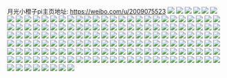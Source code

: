 月光小橙子pi主页地址: https://weibo.com/u/2009075523 
![](https://wx4.sinaimg.cn/mw2000/77c00f43ly1h95t2ygr3pj20nr0voq6w.jpg) 
![](https://wx4.sinaimg.cn/mw2000/77c00f43ly1h95t30dpacj20u013qq8a.jpg) 
![](https://wx4.sinaimg.cn/mw2000/77c00f43ly1h95t2zbmx8j20nm0vigp2.jpg) 
![](https://wx4.sinaimg.cn/mw2000/77c00f43ly1h95wu6fpzrj20u0140493.jpg) 
![](https://wx4.sinaimg.cn/mw2000/77c00f43ly1h95t31qkohj20ob0wf42r.jpg) 
![](https://wx4.sinaimg.cn/mw2000/77c00f43ly1h95t32dyqwj20oj0wqjwi.jpg) 
![](https://wx4.sinaimg.cn/mw2000/77c00f43ly1h95wu1qxwzj20u0140wmb.jpg) 
![](https://wx4.sinaimg.cn/mw2000/77c00f43ly1h8o3ftexkbj20u01hck3f.jpg) 
![](https://wx4.sinaimg.cn/mw2000/77c00f43ly1h8meb4vhcoj21400u0mym.jpg) 
![](https://wx4.sinaimg.cn/mw2000/77c00f43ly1h8bcpu04b5j20r1191n6o.jpg) 
![](https://wx4.sinaimg.cn/mw2000/77c00f43ly1h8aprin3n6j21j02jo1ky.jpg) 
![](https://wx4.sinaimg.cn/mw2000/77c00f43ly1h8aprbi8g9j20zh1n5axt.jpg) 
![](https://wx4.sinaimg.cn/mw2000/77c00f43ly1h8apscrt66j23402c07wi.jpg) 
![](https://wx4.sinaimg.cn/mw2000/77c00f43ly1h8aprobyndj22ts1laqv5.jpg) 
![](https://wx4.sinaimg.cn/mw2000/77c00f43ly1h8aprzqlc5j22ps1j0qv5.jpg) 
![](https://wx4.sinaimg.cn/mw2000/77c00f43ly1h8apsaqs7kj22ps1j07t4.jpg) 
![](https://wx4.sinaimg.cn/mw2000/77c00f43ly1h6wwz48bqlj20u0140n2p.jpg) 
![](https://wx4.sinaimg.cn/mw2000/77c00f43ly1h6wwz3ree6j20u01400us.jpg) 
![](https://wx4.sinaimg.cn/mw2000/77c00f43ly1h6wwz5imjhj20u014076g.jpg) 
![](https://wx4.sinaimg.cn/mw2000/77c00f43ly1h6wwz5yapgj20u0140agp.jpg) 
![](https://wx4.sinaimg.cn/mw2000/77c00f43ly1h6wx0enqqoj20u0140q9t.jpg) 
![](https://wx4.sinaimg.cn/mw2000/77c00f43ly1h6wwz4rifkj20u0140ta2.jpg) 
![](https://wx4.sinaimg.cn/mw2000/77c00f43ly1h6wwz52s13j20v90hdjs2.jpg) 
![](https://wx4.sinaimg.cn/mw2000/77c00f43ly1h6skxruolfj21r02c0e82.jpg) 
![](https://wx4.sinaimg.cn/mw2000/77c00f43ly1h6sl15gciej20jb0fp75a.jpg) 
![](https://wx4.sinaimg.cn/mw2000/77c00f43ly1h6sl27r15yj20sg0n4wom.jpg) 
![](https://wx4.sinaimg.cn/mw2000/77c00f43ly1h6sl2e9i0yj22c0340azh.jpg) 
![](https://wx4.sinaimg.cn/mw2000/77c00f43ly1h6sl6tbsdyj22c03401l0.jpg) 
![](https://wx4.sinaimg.cn/mw2000/77c00f43gy1h4p6xeyfbpj21jt2bqb29.jpg) 
![](https://wx4.sinaimg.cn/mw2000/77c00f43ly1h45320xmrkj22c0340b2b.jpg) 
![](https://wx4.sinaimg.cn/mw2000/77c00f43ly1h45335rmrfj22c0340npd.jpg) 
![](https://wx4.sinaimg.cn/mw2000/77c00f43ly1h3uyhl8dljj21r01b9hdf.jpg) 
![](https://wx4.sinaimg.cn/mw2000/77c00f43ly1h3uyia73o2j22c0340npe.jpg) 
![](https://wx4.sinaimg.cn/mw2000/77c00f43ly1h3uyid21gwj22c0340b2a.jpg) 
![](https://wx4.sinaimg.cn/mw2000/77c00f43ly1h3uyif1600j22c0340u0y.jpg) 
![](https://wx4.sinaimg.cn/mw2000/77c00f43ly1h3oy3svzolj21400u043t.jpg) 
![](https://wx4.sinaimg.cn/mw2000/77c00f43ly1h3oy3tygn8j21400u0jwx.jpg) 
![](https://wx4.sinaimg.cn/mw2000/77c00f43ly1h3oy3ugdopj21400u079e.jpg) 
![](https://wx4.sinaimg.cn/mw2000/77c00f43ly1h3oy3sg5ilj20u0140439.jpg) 
![](https://wx4.sinaimg.cn/mw2000/77c00f43ly1h3oy3vksq5j20u0140qce.jpg) 
![](https://wx4.sinaimg.cn/mw2000/77c00f43ly1h3oy3w3364j20u0140do4.jpg) 
![](https://wx4.sinaimg.cn/mw2000/77c00f43ly1h3oy3wofmaj21400u010f.jpg) 
![](https://wx4.sinaimg.cn/mw2000/77c00f43ly1h3oy3x38foj20u0140grg.jpg) 
![](https://wx4.sinaimg.cn/mw2000/77c00f43ly1h3oy3xno7vj20u014014d.jpg) 
![](https://wx4.sinaimg.cn/mw2000/77c00f43ly1h3oy3y55ymj20u0140ahu.jpg) 
![](https://wx4.sinaimg.cn/mw2000/77c00f43ly1h34rqw1zyuj23402c04qp.jpg) 
![](https://wx4.sinaimg.cn/mw2000/77c00f43ly1h34rv4z173j22c03401ky.jpg) 
![](https://wx4.sinaimg.cn/mw2000/77c00f43ly1h0cqls1uq8j20u00k4q6h.jpg) 
![](https://wx4.sinaimg.cn/mw2000/77c00f43ly1h0cqlch2cpj21400u0467.jpg) 
![](https://wx4.sinaimg.cn/mw2000/77c00f43ly1gxqfs44d3qj24802tckjp.jpg) 
![](https://wx4.sinaimg.cn/mw2000/77c00f43ly1gxqfs7kdimj24802tchdx.jpg) 
![](https://wx4.sinaimg.cn/mw2000/77c00f43ly1gxqfsauzdmj24802tckjo.jpg) 
![](https://wx4.sinaimg.cn/mw2000/77c00f43ly1gxqftubsi4j24802tcnph.jpg) 
![](https://wx4.sinaimg.cn/mw2000/77c00f43ly1gsdvndin0ij22bc2bc7wj.jpg) 
![](https://wx4.sinaimg.cn/mw2000/77c00f43ly1gsdvnrv8jxj23342bc7wi.jpg) 
![](https://wx4.sinaimg.cn/mw2000/77c00f43ly1gs0kob1g9nj222o2olb2b.jpg) 
![](https://wx4.sinaimg.cn/mw2000/002bXSjVly1gs0kotr64hj622o340e8302.jpg) 
![](https://wx4.sinaimg.cn/mw2000/77c00f43ly1gs0lhtgue8j222l340qv7.jpg) 
![](https://wx4.sinaimg.cn/mw2000/77c00f43ly1gs0kpk3r92j222o340npf.jpg) 
![](https://wx4.sinaimg.cn/mw2000/77c00f43ly1gs0lh7ygz5j222o340e83.jpg) 
![](https://wx4.sinaimg.cn/mw2000/77c00f43ly1gs0kq4jnv1j2220340npf.jpg) 
![](https://wx4.sinaimg.cn/mw2000/77c00f43ly1gryg2nyv22j222n33zb2b.jpg) 
![](https://wx4.sinaimg.cn/mw2000/77c00f43ly1gryg2a4g9rj222l340e83.jpg) 
![](https://wx4.sinaimg.cn/mw2000/77c00f43ly1grygaqf74uj234022o7wj.jpg) 
![](https://wx4.sinaimg.cn/mw2000/77c00f43ly1grygaordm9j234022okjl.jpg) 
![](https://wx4.sinaimg.cn/mw2000/77c00f43ly1grhl9pf9i9j22bx340qv6.jpg) 
![](https://wx4.sinaimg.cn/mw2000/77c00f43ly1grhl9w70ppj21m12mk1ky.jpg) 
![](https://wx4.sinaimg.cn/mw2000/77c00f43ly1grhl9z5cvgj23342bckjn.jpg) 
![](https://wx4.sinaimg.cn/mw2000/77c00f43ly1grhla13h8lj22bc2bc4qr.jpg) 
![](https://wx4.sinaimg.cn/mw2000/77c00f43ly1grhla2n7dwj22bc2bcnpe.jpg) 
![](https://wx4.sinaimg.cn/mw2000/77c00f43ly1grhmkfobhcj22bc2bc4qq.jpg) 
![](https://wx4.sinaimg.cn/mw2000/77c00f43ly1gr48guq6w3j20rs55snpf.jpg) 
![](https://wx4.sinaimg.cn/mw2000/77c00f43ly1gr48gri55dj20rs446b2b.jpg) 
![](https://wx4.sinaimg.cn/mw2000/77c00f43ly1gr48gy5xlsj20rs4dfqv7.jpg) 
![](https://wx4.sinaimg.cn/mw2000/77c00f43ly1gpv88kv6r1j22bc2bc1kz.jpg) 
![](https://wx4.sinaimg.cn/mw2000/77c00f43ly1gpv88msnalj22bc2bce84.jpg) 
![](https://wx4.sinaimg.cn/mw2000/77c00f43ly1gpv88ok0yuj22bc2bcqv7.jpg) 
![](https://wx4.sinaimg.cn/mw2000/77c00f43ly1gpv88q2jz1j22bc2bc1kz.jpg) 
![](https://wx4.sinaimg.cn/mw2000/77c00f43ly1gpv88smwdpj22bc2bc7wk.jpg) 
![](https://wx4.sinaimg.cn/mw2000/77c00f43ly1gpv88w1vsaj22bc2bcb2b.jpg) 
![](https://wx4.sinaimg.cn/mw2000/77c00f43ly1gpv88y03jxj22bc2bc4qr.jpg) 
![](https://wx4.sinaimg.cn/mw2000/77c00f43ly1gpv890bdjdj22bc2bcx6q.jpg) 
![](https://wx4.sinaimg.cn/mw2000/77c00f43ly1gpv891lm72j21oh2ipkjm.jpg) 
![](https://wx4.sinaimg.cn/mw2000/77c00f43ly1gpv8933o5yj21oh2ip7wj.jpg) 
![](https://wx4.sinaimg.cn/mw2000/77c00f43ly1gpv8949h1qj234022ou0x.jpg) 
![](https://wx4.sinaimg.cn/mw2000/77c00f43ly1gpv8966wrlj22ip1ohb29.jpg) 
![](https://wx4.sinaimg.cn/mw2000/77c00f43ly1gpv897k1nwj21oh2ipnpe.jpg) 
![](https://wx4.sinaimg.cn/mw2000/77c00f43ly1gpv898n2g7j22ip1ohu0x.jpg) 
![](https://wx4.sinaimg.cn/mw2000/77c00f43ly1gpv89a5b7sj22ip1oh1ky.jpg) 
![](https://wx4.sinaimg.cn/mw2000/77c00f43ly1gpv89bd4w5j22io1oiu0x.jpg) 
![](https://wx4.sinaimg.cn/mw2000/77c00f43ly1gpv89cfsezj234022onpd.jpg) 
![](https://wx4.sinaimg.cn/mw2000/77c00f43ly1gpv89ds10ej22bc2bc7wi.jpg) 
![](https://wx4.sinaimg.cn/mw2000/77c00f43ly1gplp003awhj23402c0b2c.jpg) 
![](https://wx4.sinaimg.cn/mw2000/77c00f43ly1gplp020t3zj23402c0x6r.jpg) 
![](https://wx4.sinaimg.cn/mw2000/77c00f43ly1gplp06ah7tj21y01gi1ky.jpg) 
![](https://wx4.sinaimg.cn/mw2000/77c00f43ly1gplp073ltzj228y2uwx0z.jpg) 
![](https://wx4.sinaimg.cn/mw2000/77c00f43ly1gplp12mzc6j24802tce85.jpg) 
![](https://wx4.sinaimg.cn/mw2000/77c00f43ly1gplp145iqoj22bc2bc7wi.jpg) 
![](https://wx4.sinaimg.cn/mw2000/77c00f43ly1gplj0830gij233z22r4qv.jpg) 
![](https://wx4.sinaimg.cn/mw2000/77c00f43ly1gplizw0zcvj234022o1l1.jpg) 
![](https://wx4.sinaimg.cn/mw2000/77c00f43ly1gpa77huvp0j22bc2bcqv7.jpg) 
![](https://wx4.sinaimg.cn/mw2000/77c00f43ly1gpa77lj2c5j22bc2bc7wl.jpg) 
![](https://wx4.sinaimg.cn/mw2000/77c00f43ly1gpa77njt78j22bc2bcu0y.jpg) 
![](https://wx4.sinaimg.cn/mw2000/77c00f43ly1gpa77q4fz3j22io2io4qs.jpg) 
![](https://wx4.sinaimg.cn/mw2000/77c00f43ly1gpa77saobmj20xz2io4qq.jpg) 
![](https://wx4.sinaimg.cn/mw2000/77c00f43ly1gpa78caqurj22bc2bce84.jpg) 
![](https://wx4.sinaimg.cn/mw2000/77c00f43ly1gpa77e6ailj228g28g1ky.jpg) 
![](https://wx4.sinaimg.cn/mw2000/77c00f43ly1gpa78g5nqaj219c2io4qr.jpg) 
![](https://wx4.sinaimg.cn/mw2000/77c00f43ly1gpa78h4rafj21sc2dshdt.jpg) 
![](https://wx4.sinaimg.cn/mw2000/77c00f43ly1gpa78op08ij22c02c0npd.jpg) 
![](https://wx4.sinaimg.cn/mw2000/77c00f43ly1gpa78ttw5zj22c03401kz.jpg) 
![](https://wx4.sinaimg.cn/mw2000/77c00f43ly1gpa78yg2q9j23402c0kjl.jpg) 
![](https://wx4.sinaimg.cn/mw2000/77c00f43ly1gpa796apirj23402c0npd.jpg) 
![](https://wx4.sinaimg.cn/mw2000/77c00f43ly1gpa79aenwaj23402c07o1.jpg) 
![](https://wx4.sinaimg.cn/mw2000/77c00f43ly1gnwosmmaz4j2212212npd.jpg) 
![](https://wx4.sinaimg.cn/mw2000/77c00f43ly1gnvjalaahgj22wy27jnpg.jpg) 
![](https://wx4.sinaimg.cn/mw2000/77c00f43ly1gnvjanrzx9j22c03401l0.jpg) 
![](https://wx4.sinaimg.cn/mw2000/77c00f43ly1gnvjas2cuyj22c03401l1.jpg) 
![](https://wx4.sinaimg.cn/mw2000/77c00f43ly1gnvjavi10vj22c0340e84.jpg) 
![](https://wx4.sinaimg.cn/mw2000/77c00f43ly1gnvjb06aovj23402c01l2.jpg) 
![](https://wx4.sinaimg.cn/mw2000/77c00f43ly1gnvjb4u9vzj22c0340qv8.jpg) 
![](https://wx4.sinaimg.cn/mw2000/77c00f43ly1gnvjb9yhhmj22c0340kjp.jpg) 
![](https://wx4.sinaimg.cn/mw2000/77c00f43ly1gns2p3ilyvj21t00u0qn8.jpg) 
![](https://wx4.sinaimg.cn/mw2000/77c00f43ly1gns2p42cttj21t00u0gzf.jpg) 
![](https://wx4.sinaimg.cn/mw2000/77c00f43ly1gns2p4vxg2j21t00u0n8v.jpg) 
![](https://wx4.sinaimg.cn/mw2000/77c00f43ly1gns2p67e5vj21t00u0gzz.jpg) 
![](https://wx4.sinaimg.cn/mw2000/77c00f43ly1gns2p5p2jtj21t00u0anh.jpg) 
![](https://wx4.sinaimg.cn/mw2000/77c00f43ly1gns2p6lvxxj21401hc0z5.jpg) 
![](https://wx4.sinaimg.cn/mw2000/77c00f43ly1gns2p710m9j21401hcq8x.jpg) 
![](https://wx4.sinaimg.cn/mw2000/77c00f43ly1gmuf73f4yoj21sg2dsb2a.jpg) 
![](https://wx4.sinaimg.cn/mw2000/77c00f43ly1gmuf71wqogj22bc2bce84.jpg) 
![](https://wx4.sinaimg.cn/mw2000/77c00f43gy1gm2o3cb8a4j20qo0qo0wf.jpg) 
![](https://wx4.sinaimg.cn/mw2000/77c00f43gy1gjuaau195gj23402c0b2a.jpg) 
![](https://wx4.sinaimg.cn/mw2000/77c00f43gy1gjuaakl15ij22bc2bcnpf.jpg) 
![](https://wx4.sinaimg.cn/mw2000/77c00f43gy1gjuaalki1wj21901o0dzh.jpg) 
![](https://wx4.sinaimg.cn/mw2000/77c00f43gy1gjuaanmt1cj22io1w07wk.jpg) 
![](https://wx4.sinaimg.cn/mw2000/77c00f43gy1gjuaas6iz4j22c02c0b2a.jpg) 
![](https://wx4.sinaimg.cn/mw2000/77c00f43gy1gjuaaq1ztlj22io1w07wk.jpg) 
![](https://wx4.sinaimg.cn/mw2000/77c00f43gy1gjuaaih570j2190190x6m.jpg) 
![](https://wx4.sinaimg.cn/mw2000/77c00f43gy1gjm6i97lp3j20u00u07nt.jpg) 
![](https://wx4.sinaimg.cn/mw2000/77c00f43gy1ghbiql13ehj2270270npd.jpg) 
![](https://wx4.sinaimg.cn/mw2000/77c00f43gy1gftcnyax6lj23402c0tof.jpg) 
![](https://wx4.sinaimg.cn/mw2000/77c00f43gy1gftco1ffn6j22c0340b29.jpg) 
![](https://wx4.sinaimg.cn/mw2000/77c00f43gy1gftco39ch9j22c03407wh.jpg) 
![](https://wx4.sinaimg.cn/mw2000/77c00f43gy1gftco5i0t5j22c0340b29.jpg) 
![](https://wx4.sinaimg.cn/mw2000/77c00f43gy1gdoi3rnbvfj22bc2bc7wi.jpg) 
![](https://wx4.sinaimg.cn/mw2000/77c00f43gy1gfntookii4j20u00hi0w3.jpg) 
![](https://wx4.sinaimg.cn/mw2000/77c00f43gy1gfntoqk9vij21jk1jku0x.jpg) 
![](https://wx4.sinaimg.cn/mw2000/77c00f43gy1gfntorzfz3j21jk1jkqv5.jpg) 
![](https://wx4.sinaimg.cn/mw2000/77c00f43ly1gbbd0qmfwgj22bc2bce81.jpg) 
![](https://wx4.sinaimg.cn/mw2000/77c00f43ly1gbbd40wzq2j24mo4mo1l2.jpg) 
![](https://wx4.sinaimg.cn/mw2000/77c00f43ly1gbbd420wxkj21or1orwq9.jpg) 
![](https://wx4.sinaimg.cn/mw2000/77c00f43ly1gbbdc9ylmaj21rl1rlzz9.jpg) 
![](https://wx4.sinaimg.cn/mw2000/77c00f43gy1gass8sf3nyj21rl1rltrq.jpg) 
![](https://wx4.sinaimg.cn/mw2000/77c00f43gy1gass8thn1qj21rl1rlhdt.jpg) 
![](https://wx4.sinaimg.cn/mw2000/77c00f43gy1gass8u2i5dj21rl1rlaoz.jpg) 
![](https://wx4.sinaimg.cn/mw2000/77c00f43gy1gass8v8v6aj21rl1rlh49.jpg) 
![](https://wx4.sinaimg.cn/mw2000/77c00f43gy1garjbhsh58j21o01o0asz.jpg) 
![](https://wx4.sinaimg.cn/mw2000/77c00f43gy1garjbmzkxkj22bc2bcb2a.jpg) 
![](https://wx4.sinaimg.cn/mw2000/77c00f43gy1garjbj3ynwj21rl1rl1kx.jpg) 
![](https://wx4.sinaimg.cn/mw2000/77c00f43gy1garjbk6l7vj21rl1rlqkx.jpg) 
![](https://wx4.sinaimg.cn/mw2000/77c00f43gy1gaqkwuzzs4j21rl1rlwxk.jpg) 
![](https://wx4.sinaimg.cn/mw2000/77c00f43gy1gaqky3a2atj21rl1rldyv.jpg) 
![](https://wx4.sinaimg.cn/mw2000/77c00f43gy1gaqkwx20r8j21rl1rltvz.jpg) 
